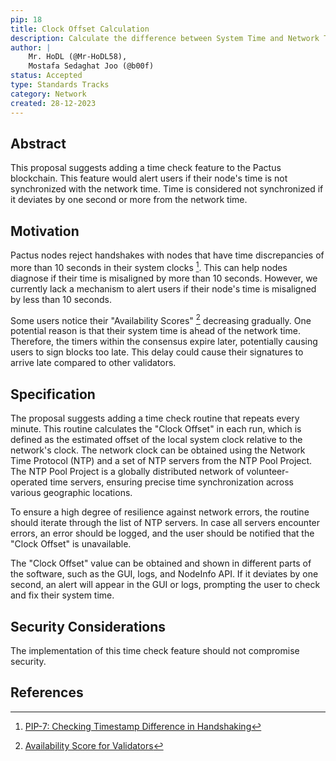 ```yaml
---
pip: 18
title: Clock Offset Calculation
description: Calculate the difference between System Time and Network Time
author: |
    Mr. HoDL (@Mr-HoDL58),
    Mostafa Sedaghat Joo (@b00f)
status: Accepted
type: Standards Tracks
category: Network
created: 28-12-2023
---
```


## Abstract

This proposal suggests adding a time check feature to the Pactus blockchain.
This feature would alert users if their node's time is not synchronized with the network time.
Time is considered not synchronized if it deviates by one second or more from the network time.

## Motivation

Pactus nodes reject handshakes with nodes that have time discrepancies of
more than 10 seconds in their system clocks [^1].
This can help nodes diagnose if their time is misaligned by more than 10 seconds.
However, we currently lack a mechanism to alert users if
their node's time is misaligned by less than 10 seconds.

Some users notice their "Availability Scores" [^2] decreasing gradually.
One potential reason is that their system time is ahead of the network time.
Therefore, the timers within the consensus expire later, potentially causing users to sign blocks too late.
This delay could cause their signatures to arrive late compared to other validators.

## Specification

The proposal suggests adding a time check routine that repeats every minute.
This routine calculates the "Clock Offset" in each run,
which is defined as the estimated offset of the local system clock relative to the network's clock.
The network clock can be obtained using the Network Time Protocol (NTP) and a set of NTP servers from the NTP Pool Project.
The NTP Pool Project is a globally distributed network of volunteer-operated time servers,
ensuring precise time synchronization across various geographic locations.

To ensure a high degree of resilience against network errors,
the routine should iterate through the list of NTP servers.
In case all servers encounter errors, an error should be logged,
and the user should be notified that the "Clock Offset" is unavailable.

The "Clock Offset" value can be obtained and shown in different parts of the software,
such as the GUI, logs, and NodeInfo API.
If it deviates by one second, an alert will appear in the GUI or logs,
prompting the user to check and fix their system time.

## Security Considerations

The implementation of this time check feature should not compromise security.

## References

[^1]: [PIP-7: Checking Timestamp Difference in Handshaking](https://pips.pactus.org/PIPs/pip-7)
[^2]: [Availability Score for Validators](https://pips.pactus.org/PIPs/pip-19)
[^3]: [Network Time Protocol (NTP)](https://en.wikipedia.org/wiki/Network_Time_Protocol)
[^4]: [NTP Pool Project](https://www.ntppool.org/)
